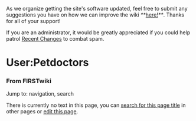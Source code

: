As we organize getting the site's software updated, feel free to submit any
suggestions you have on how we can improve the wiki
_**_[here!](/index.php/User:Hallry/Suggestions "User:Hallry/Suggestions"
)_**_. Thanks for all of your support!

If you are an administrator, it would be greatly appreciated if you could help
patrol [Recent Changes](/index.php/Special:Recentchanges
"Special:Recentchanges" ) to combat spam.

# User:Petdoctors

### From FIRSTwiki

Jump to: navigation, search

There is currently no text in this page, you can [search for this page
title](/index.php/Special:Search/Petdoctors "Special:Search/Petdoctors" ) in
other pages or [edit this
page](http://www.firstwiki.net/index.php?title=User:Petdoctors&action=edit
"http://www.firstwiki.net/index.php?title=User:Petdoctors&action=edit" ).

